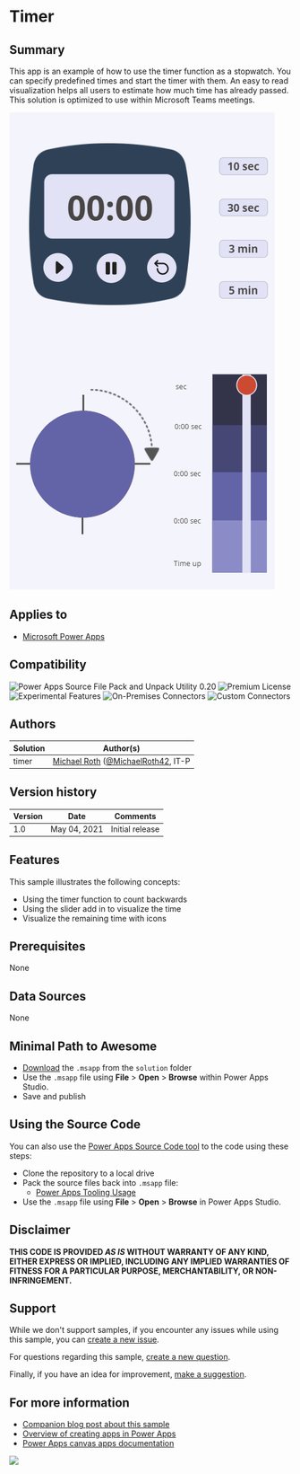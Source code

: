 # Timer  

## Summary

This app is an example of how to use the timer function as a stopwatch. You can specify predefined times and start the timer with them. An easy to read visualization helps all users to estimate how much time has already passed. This solution is optimized to use within Microsoft Teams meetings.

![picture of the sample](./assets/timerapp.png)

## Applies to

* [Microsoft Power Apps](https://docs.microsoft.com/powerapps/)

## Compatibility

![Power Apps Source File Pack and Unpack Utility 0.20](https://img.shields.io/badge/Packing%20Tool-0.20-green.svg)
![Premium License](https://img.shields.io/badge/Premium%20License-Not%20Required-green.svg "Premium Power Apps license not required")
![Experimental Features](https://img.shields.io/badge/Experimental%20Features-No-green.svg "Does not rely on experimental features")
![On-Premises Connectors](https://img.shields.io/badge/On--Premises%20Connectors-No-green.svg "Does not use on-premise connectors")
![Custom Connectors](https://img.shields.io/badge/Custom%20Connectors-Not%20Required-green.svg "Does not use custom connectors")

## Authors


Solution|Author(s)
--------|---------
timer | [Michael Roth](https://github.com/MichaelRoth42) ([@MichaelRoth42](https://twitter.com/MichaelRoth42), IT-P

## Version history

Version|Date|Comments
-------|----|--------
1.0|May 04, 2021|Initial release

## Features

This sample illustrates the following concepts:

* Using the timer function to count backwards
* Using the slider add in to visualize the time
* Visualize the remaining time with icons

## Prerequisites

None

## Data Sources

None

## Minimal Path to Awesome

* [Download](./solution/timer.msapp) the `.msapp` from the `solution` folder
* Use the `.msapp` file using **File** > **Open** > **Browse** within Power Apps Studio.
* Save and publish

## Using the Source Code

  You can also use the [Power Apps Source Code tool](https://github.com/microsoft/PowerApps-Language-Tooling) to the code using these steps:

* Clone the repository to a local drive
* Pack the source files back into `.msapp` file:
  * [Power Apps Tooling Usage](https://github.com/microsoft/PowerApps-Language-Tooling)
* Use the `.msapp` file using **File** > **Open** > **Browse** in Power Apps Studio.

## Disclaimer

**THIS CODE IS PROVIDED *AS IS* WITHOUT WARRANTY OF ANY KIND, EITHER EXPRESS OR IMPLIED, INCLUDING ANY IMPLIED WARRANTIES OF FITNESS FOR A PARTICULAR PURPOSE, MERCHANTABILITY, OR NON-INFRINGEMENT.**

## Support

While we don't support samples, if you encounter any issues while using this sample, you can [create a new issue](https://github.com/pnp/powerapps-samples/issues/new?assignees=&labels=Needs%3A+Triage+%3Amag%3A%2Ctype%3Abug-suspected&template=bug-report.yml&sample=timer&authors=@Gezeitenbrand&title=timer%20-%20).

For questions regarding this sample, [create a new question](https://github.com/pnp/powerapps-samples/issues/new?assignees=&labels=Needs%3A+Triage+%3Amag%3A%2Ctype%3Abug-suspected&template=question.yml&sample=timer&authors=@Gezeitenbrand&title=timer%20-%20).

Finally, if you have an idea for improvement, [make a suggestion](https://github.com/pnp/powerapps-samples/issues/new?assignees=&labels=Needs%3A+Triage+%3Amag%3A%2Ctype%3Abug-suspected&template=suggestion.yml&sample=timer&authors=@Gezeitenbrand&title=timer%20-%20).

## For more information

- [Companion blog post about this sample](https://techcommunity.microsoft.com/t5/microsoft-365-pnp-blog/let-s-build-a-timer-app-for-teams-meetings/ba-p/2334593)
- [Overview of creating apps in Power Apps](https://docs.microsoft.com/powerapps/maker/)
- [Power Apps canvas apps documentation](https://docs.microsoft.com/en-us/powerapps/maker/canvas-apps/)


<img src="https://telemetry.sharepointpnp.com/powerapps-samples/samples/timer" />

